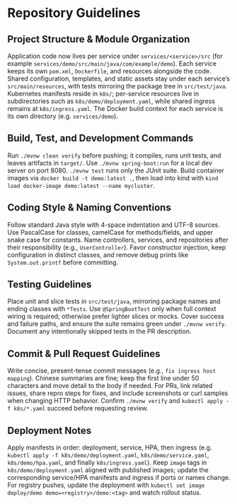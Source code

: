 # Repository Guidelines

## Project Structure & Module Organization
Application code now lives per service under `services/<service>/src` (for example `services/demo/src/main/java/com/example/demo`). Each service keeps its own `pom.xml`, `Dockerfile`, and resources alongside the code. Shared configuration, templates, and static assets stay under each service’s `src/main/resources`, with tests mirroring the package tree in `src/test/java`. Kubernetes manifests reside in `k8s/`; per-service resources live in subdirectories such as `k8s/demo/deployment.yaml`, while shared ingress remains at `k8s/ingress.yaml`. The Docker build context for each service is its own directory (e.g. `services/demo`).

## Build, Test, and Development Commands
Run `./mvnw clean verify` before pushing; it compiles, runs unit tests, and leaves artifacts in `target/`. Use `./mvnw spring-boot:run` for a local dev server on port 8080. `./mvnw test` runs only the JUnit suite. Build container images via `docker build -t demo:latest .`, then load into kind with `kind load docker-image demo:latest --name mycluster`.

## Coding Style & Naming Conventions
Follow standard Java style with 4-space indentation and UTF-8 sources. Use PascalCase for classes, camelCase for methods/fields, and upper snake case for constants. Name controllers, services, and repositories after their responsibility (e.g., `UserController`). Favor constructor injection, keep configuration in distinct classes, and remove debug prints like `System.out.printf` before committing.

## Testing Guidelines
Place unit and slice tests in `src/test/java`, mirroring package names and ending classes with `*Tests`. Use `@SpringBootTest` only when full context wiring is required; otherwise prefer lighter slices or mocks. Cover success and failure paths, and ensure the suite remains green under `./mvnw verify`. Document any intentionally skipped tests in the PR description.

## Commit & Pull Request Guidelines
Write concise, present-tense commit messages (e.g., `fix ingress host mapping`). Chinese summaries are fine; keep the first line under 50 characters and move detail to the body if needed. For PRs, link related issues, share repro steps for fixes, and include screenshots or curl samples when changing HTTP behavior. Confirm `./mvnw verify` and `kubectl apply -f k8s/*.yaml` succeed before requesting review.

## Deployment Notes
Apply manifests in order: deployment, service, HPA, then ingress (e.g. `kubectl apply -f k8s/demo/deployment.yaml`, `k8s/demo/service.yaml`, `k8s/demo/hpa.yaml`, and finally `k8s/ingress.yaml`). Keep `image` tags in `k8s/demo/deployment.yaml` aligned with published images; update the corresponding service/HPA manifests and ingress if ports or names change. For registry pushes, update the deployment with `kubectl set image deploy/demo demo=<registry>/demo:<tag>` and watch rollout status.
